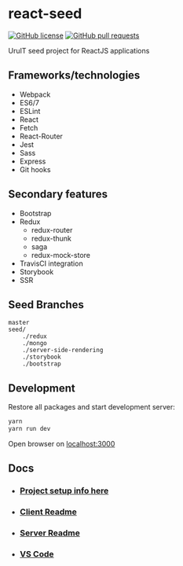 # react-seed

[![GitHub license](https://img.shields.io/badge/license-MIT-blue.svg)](https://raw.githubusercontent.com/UruIT/react-seed/develop/LICENSE)
[![GitHub pull requests](https://img.shields.io/github/issues-pr/UruIT/react-seed.svg)](https://github.com/UruIT/react-seed/pulls)

UruIT seed project for ReactJS applications


## Frameworks/technologies

* Webpack
* ES6/7
* ESLint
* React
* Fetch
* React-Router
* Jest
* Sass
* Express
* Git hooks


## Secondary features

* Bootstrap
* Redux
    * redux-router
    * redux-thunk
    * saga
    * redux-mock-store
* TravisCI integration
* Storybook
* SSR


## Seed Branches

```
master
seed/
    ./redux
    ./mongo
    ./server-side-rendering
    ./storybook
    ./bootstrap
```

## Development

Restore all packages and start development server:

```bash
yarn
yarn run dev
```

Open browser on [localhost:3000](http://localhost:3000/)


## Docs

* ### [Project setup info here](docs/setup.md)
* ### [Client Readme](client/README.md)
* ### [Server Readme](server/README.md)
* ### [VS Code](docs/vscode.md)
